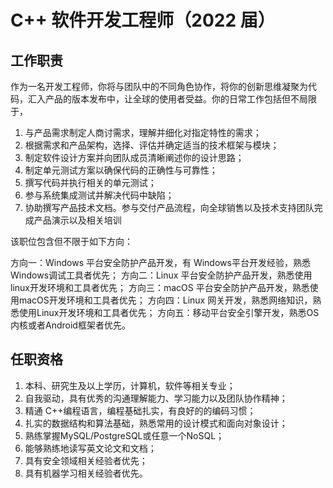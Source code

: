 # C++ 软件开发工程师（2022 届）


## 工作职责

作为一名开发工程师，你将与团队中的不同角色协作，将你的创新思维凝聚为代码，汇入产品的版本发布中，让全球的使用者受益。你的日常工作包括但不局限于，

1. 与产品需求制定人商讨需求，理解并细化对指定特性的需求；
2. 根据需求和产品架构，选择、评估并确定适当的技术框架与模块；
3. 制定软件设计方案并向团队成员清晰阐述你的设计思路；
4. 制定单元测试方案以确保代码的正确性与可靠性；
5. 撰写代码并执行相关的单元测试；
6. 参与系统集成测试并解决代码中缺陷；
7. 协助撰写产品技术文档。参与交付产品流程，向全球销售以及技术支持团队完成产品演示以及相关培训

该职位包含但不限于如下方向：

方向一：Windows 平台安全防护产品开发，有 Windows平台开发经验，熟悉Windows调试工具者优先；
方向二：Linux 平台安全防护产品开发，熟悉使用linux开发环境和工具者优先；
方向三：macOS 平台安全防护产品开发，熟悉使用macOS开发环境和工具者优先；
方向四：Linux 网关开发，熟悉网络知识，熟悉使用Linux开发环境和工具者优先；
方向五：移动平台安全引擎开发，熟悉OS内核或者Android框架者优先。


## 任职资格

1. 本科、研究生及以上学历，计算机，软件等相关专业；
2. 自我驱动，具有优秀的沟通理解能力、学习能力以及团队协作精神；
3. 精通 C++编程语言，编程基础扎实，有良好的的编码习惯；
4. 扎实的数据结构和算法基础，熟悉常用的设计模式和面向对象设计；
5. 熟练掌握MySQL/PostgreSQL或任意一个NoSQL；
6. 能够熟练地读写英文论文和文档；
7. 具有安全领域相关经验者优先；
8. 具有机器学习相关经验者优先。